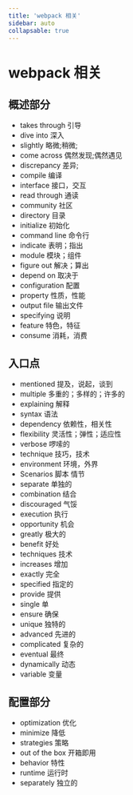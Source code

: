 ```yaml
---
title: 'webpack 相关'
sidebar: auto
collapsable: true
---
```

# webpack 相关

## 概述部分
- takes through 引导
- dive into 深入
- slightly 略微;稍微;
- come across 偶然发现;偶然遇见
- discrepancy 差异;
- compile 编译
- interface 接口，交互
- read through 通读
- community 社区
- directory 目录
- initialize 初始化
- command line 命令行
- indicate 表明；指出
- module 模块；组件
- figure out   解决；算出
- depend on  取决于
- configuration  配置
- property 性质，性能
- output file  输出文件
- specifying 说明
- feature 特色，特征
- consume 消耗，消费

## 入口点
- mentioned 提及，说起，谈到
- multiple 多重的；多样的；许多的
- explaining 解释
- syntax 语法
- dependency  依赖性，相关性
- flexibility 灵活性；弹性；适应性
- verbose 啰嗦的
- technique 技巧，技术
- environment 环境，外界
- Scenarios 脚本 情节
- separate 单独的
- combination 结合
- discouraged 气馁
- execution 执行
- opportunity 机会
- greatly 极大的
- benefit 好处
- techniques 技术
- increases 增加
- exactly 完全
- specified 指定的
- provide 提供
- single 单
- ensure 确保
- unique 独特的
- advanced 先进的
- complicated 复杂的
- eventual 最终
- dynamically 动态
- variable 变量

## 配置部分
- optimization 优化
- minimize 降低
- strategies 策略
- out of the box  开箱即用
- behavior 特性
- runtime 运行时
- separately 独立的